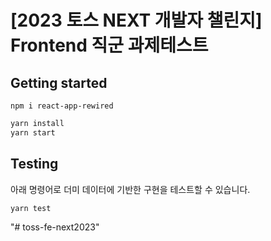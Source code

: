 # [2023 토스 NEXT 개발자 챌린지] Frontend 직군 과제테스트

## Getting started
```
npm i react-app-rewired
```
```sh
yarn install
yarn start
```

## Testing

아래 명령어로 더미 데이터에 기반한 구현을 테스트할 수 있습니다.

```sh
yarn test
```
"# toss-fe-next2023" 
